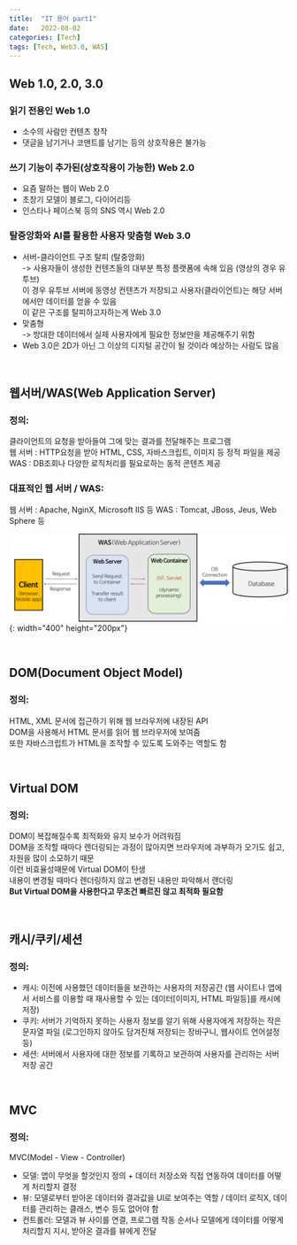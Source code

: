```yaml
---
title:  "IT 용어 part1"
date:   2022-08-02
categories: [Tech]
tags: [Tech, Web3.0, WAS]
---
```


## Web 1.0, 2.0, 3.0

### 읽기 전용인 Web 1.0     
- 소수의 사람만 컨텐츠 창작
- 댓글을 남기거나 코맨트를 남기는 등의 상호작용은 불가능
  
### 쓰기 기능이 추가된(상호작용이 가능한) Web 2.0       
- 요즘 말하는 웹이 Web 2.0
- 초창기 모델이 블로그, 다이어리등
- 인스타나 페이스북 등의 SNS 역시 Web 2.0

### 탈중앙화와 AI를 활용한 사용자 맞춤형 Web 3.0
- 서버-클라이언트 구조 탈피 (탈중앙화)      
  -> 사용자들이 생성한 컨텐츠들의 대부분 특정 플랫폼에 속해 있음 (영상의 경우 유투브)       
  이 경우 유투브 서버에 동영상 컨텐츠가 저장되고 사용자(클라이언트)는 해당 서버에서만 데이터를 얻을 수 있음     
  이 같은 구조를 탈피하고자하는게 Web 3.0
- 맞춤형        
  -> 방대한 데이터에서 실제 사용자에게 필요한 정보만을 제공해주기 위함
- Web 3.0은 2D가 아닌 그 이상의 디지털 공간이 될 것이라 예상하는 사람도 많음

<br>

## 웹서버/WAS(Web Application Server)
### 정의: 
클라이언트의 요청을 받아들여 그에 맞는 결과를 전달해주는 프로그램       
웹 서버 : HTTP요청을 받아 HTML, CSS, 자바스크립트, 이미지 등 정적 파일을 제공       
WAS : DB조회나 다양한 로직처리를 필요로하는 동적 콘텐츠 제공
### 대표적인 웹 서버 / WAS:
웹 서버 : Apache, NginX, Microsoft IIS 등
WAS : Tomcat, JBoss, Jeus, Web Sphere 등        
<!--<img src="../images/post/webserver-vs-was.png" width="500px" height="200px" title="Web vs Was">
-->
![Web vs Was](/images/post/webserver-vs-was.png){: width="400" height="200px"}

<br>

## DOM(Document Object Model)
### 정의:   
HTML, XML 문서에 접근하기 위해 웹 브라우저에 내장된 API   
DOM을 사용해서 HTML 문서를 읽어 웹 브라우저에 보여줌    
또한 자바스크립트가 HTML을 조작할 수 있도록 도와주는 역할도 함

<br>

## Virtual DOM
### 정의:   
DOM이 복잡해질수록 최적화와 유지 보수가 어려워짐    
DOM을 조작할 때마다 렌더링되는 과정이 많아지면 브라우저에 과부하가 오기도 쉽고, 자원을 많이 소모하기 때문   
이런 비효율성때문에 Virtual DOM이 탄생    
내용이 변경될 때마다 렌더링하지 않고 변경된 내용만 파악해서 랜더링    
<B>But Virtual DOM을 사용한다고 무조건 빠르진 않고 최적화 필요함</b>

<br>

## 캐시/쿠키/세션
### 정의:   
- 캐시: 이전에 사용했던 데이터들을 보관하는 사용자의 저장공간 (웹 사이트나 앱에서 서비스를 이용할 때 재사용할 수 있는 데이터[이미지, HTML 파일등]를 캐시에 저장)
- 쿠키: 서버가 기억하지 못하는 사용자 정보를 알기 위해 사용자에게 저장하는 작은 문자열 파일 (로그인하지 않아도 담겨진채 저장되는 장바구니, 웹사이트 언어설정 등)
- 세션: 서버에서 사용자에 대한 정보를 기록하고 보관하여 사용자를 관리하는 서버 저장 공간    

<br>

## MVC
### 정의:
MVC(Model - View - Controller)    
- 모델: 앱이 무엇을 할것인지 정의 + 데이터 저장소와 직접 연동하여 데이터를 어떻게 처리할지 결정
- 뷰: 모델로부터 받아온 데이터와 결과값을 UI로 보여주는 역할 / 데이터 로직X, 데이터를 관리하는 클래스, 변수 등도 없어야 함
- 컨트롤러: 모델과 뷰 사이를 연결, 프로그램 작동 순서나 모델에게 데이터를 어떻게 처리할지 지시, 받아온 결과를 뷰에게 전달
